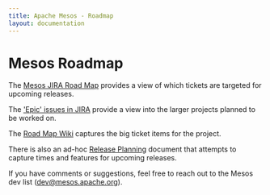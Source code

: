 ```yaml
---
title: Apache Mesos - Roadmap
layout: documentation
---
```


# Mesos Roadmap

The [Mesos JIRA Road Map](https://issues.apache.org/jira/browse/MESOS/?selectedTab=com.atlassian.jira.jira-projects-plugin:roadmap-panel) provides a view of which tickets are targeted for upcoming releases.

The ['Epic' issues in JIRA](https://issues.apache.org/jira/issues/?jql=project%20%3D%20MESOS%20AND%20resolution%20%3D%20Unresolved%20AND%20issuetype%20%3D%20Epic%20ORDER%20BY%20priority%20DESC) provide a view into the larger projects planned to be worked on.

The [Road Map Wiki](https://cwiki.apache.org/confluence/display/MESOS/Roadmap) captures the big ticket items for the project.

There is also an ad-hoc [Release Planning](https://cwiki.apache.org/confluence/display/MESOS/Mesos+Release+Planning) document that attempts to capture times and features for upcoming releases.

If you have comments or suggestions, feel free to reach out to the Mesos dev list (dev@mesos.apache.org).
